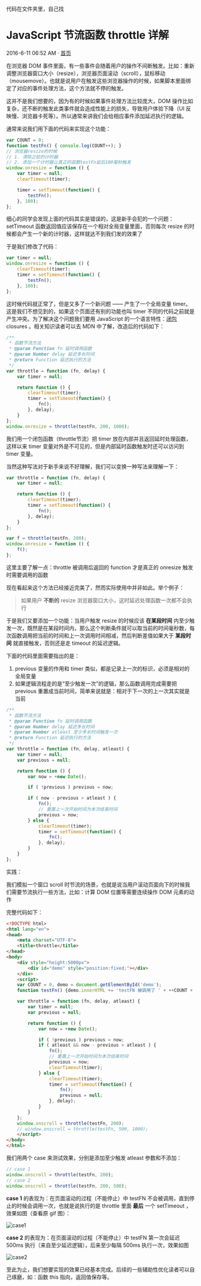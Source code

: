 代码在文件夹里，自己找

# JavaScript 节流函数 throttle 详解

2016-6-11 06:52 AM · [首页](https://keelii.com/)

在浏览器 DOM 事件里面，有一些事件会随着用户的操作不间断触发。比如：重新调整浏览器窗口大小（resize），浏览器页面滚动（scroll），鼠标移动（mousemove）。也就是说用户在触发这些浏览器操作的时候，如果脚本里面绑定了对应的事件处理方法，这个方法就不停的触发。

这并不是我们想要的，因为有的时候如果事件处理方法比较庞大，DOM 操作比如复杂，还不断的触发此类事件就会造成性能上的损失，导致用户体验下降（UI 反映慢、浏览器卡死等）。所以通常来讲我们会给相应事件添加延迟执行的逻辑。

通常来说我们用下面的代码来实现这个功能：

```javascript
var COUNT = 0;
function testFn() { console.log(COUNT++); }
// 浏览器resize的时候
// 1. 清除之前的计时器
// 2. 添加一个计时器让真正的函数testFn延后100毫秒触发
window.onresize = function () {
    var timer = null;
    clearTimeout(timer);

    timer = setTimeout(function() {
        testFn();
    }, 100);
};
```

细心的同学会发现上面的代码其实是错误的，这是新手会犯的一个问题：setTimeout 函数返回值应该保存在一个相对全局变量里面，否则每次 resize 的时候都会产生一个新的计时器，这样就达不到我们发的效果了

于是我们修改了代码：

```javascript
var timer = null;
window.onresize = function () {
    clearTimeout(timer);
    timer = setTimeout(function() {
        testFn();
    }, 100);
};
```

这时候代码就正常了，但是又多了一个新问题 —— 产生了一个全局变量 timer。这是我们不想见到的，如果这个页面还有别的功能也叫 timer 不同的代码之前就是产生冲突。为了解决这个问题我们要用 JavaScript 的一个语言特性：[闭包](https://developer.mozilla.org/zh-CN/docs/Web/JavaScript/Closures) closures 。相关知识读者可以去 MDN 中了解，改造后的代码如下：

```javascript
/**
 * 函数节流方法
 * @param Function fn 延时调用函数
 * @param Number delay 延迟多长时间
 * @return Function 延迟执行的方法
 */
var throttle = function (fn, delay) {
    var timer = null;

    return function () {
        clearTimeout(timer);
        timer = setTimeout(function() {
            fn();
        }, delay);
    }
};
window.onresize = throttle(testFn, 200, 1000);
```

我们用一个闭包函数（throttle节流）把 timer 放在内部并且返回延时处理函数，这样以来 timer 变量对外是不可见的，但是内部延时函数触发时还可以访问到 timer 变量。

当然这种写法对于新手来说不好理解，我们可以变换一种写法来理解一下：

```javascript
var throttle = function (fn, delay) {
    var timer = null;

    return function () {
        clearTimeout(timer);
        timer = setTimeout(function() {
            fn();
        }, delay);
    }
};

var f = throttle(testFn, 200);
window.onresize = function () {
    f();
};
```

这里主要了解一点：throttle 被调用后返回的 function 才是真正的 onresize 触发时需要调用的函数

现在看起来这个方法已经接近完美了，然而实际使用中并非如此。举个例子：

> 如果用户 **不断的** resize 浏览器窗口大小，这时延迟处理函数一次都不会执行

于是我们又要添加一个功能：当用户触发 resize 的时候应该 **在某段时间** 内至少触发一次，既然是在某段时间内，那么这个判断条件就可以取当前的时间毫秒数，每次函数调用把当前的时间和上一次调用时间相减，然后判断差值如果大于 **某段时间** 就直接触发，否则还是走 timeout 的延迟逻辑。

下面的代码里面需要指出的是：

1. previous 变量的作用和 timer 类似，都是记录上一次的标识，必须是相对的全局变量
2. 如果逻辑流程走的是“至少触发一次”的逻辑，那么函数调用完成需要把 previous 重置成当前时间，简单来说就是：相对于下一次的上一次其实就是当前

```javascript
/**
 * 函数节流方法
 * @param Function fn 延时调用函数
 * @param Number delay 延迟多长时间
 * @param Number atleast 至少多长时间触发一次
 * @return Function 延迟执行的方法
 */
var throttle = function (fn, delay, atleast) {
    var timer = null;
    var previous = null;

    return function () {
        var now = +new Date();

        if ( !previous ) previous = now;

        if ( now - previous > atleast ) {
            fn();
            // 重置上一次开始时间为本次结束时间
            previous = now;
        } else {
            clearTimeout(timer);
            timer = setTimeout(function() {
                fn();
            }, delay);
        }
    }
};
```

实践：

我们模拟一个窗口 scroll 时节流的场景，也就是说当用户滚动页面向下的时候我们需要节流执行一些方法，比如：计算 DOM 位置等需要连续操作 DOM 元素的动作

完整代码如下：

```html
<!DOCTYPE html>
<html lang="en">
<head>
    <meta charset="UTF-8">
    <title>throttle</title>
</head>
<body>
    <div style="height:5000px">
        <div id="demo" style="position:fixed;"></div>
    </div>
    <script>
    var COUNT = 0, demo = document.getElementById('demo');
    function testFn() {demo.innerHTML += 'testFN 被调用了 ' + ++COUNT + '次<br>';}

    var throttle = function (fn, delay, atleast) {
        var timer = null;
        var previous = null;

        return function () {
            var now = +new Date();

            if ( !previous ) previous = now;
            if ( atleast && now - previous > atleast ) {
                fn();
                // 重置上一次开始时间为本次结束时间
                previous = now;
                clearTimeout(timer);
            } else {
                clearTimeout(timer);
                timer = setTimeout(function() {
                    fn();
                    previous = null;
                }, delay);
            }
        }
    };
    window.onscroll = throttle(testFn, 200);
    // window.onscroll = throttle(testFn, 500, 1000);
    </script>
</body>
</html>
```

我们用两个 case 来测试效果，分别是添加至少触发 atleast 参数和不添加：

```javascript
// case 1
window.onscroll = throttle(testFn, 200);
// case 2
window.onscroll = throttle(testFn, 200, 500);
```

**case 1** 的表现为：在页面滚动的过程（不能停止）中 testFN 不会被调用，直到停止的时候会调用一次，也就是说执行的是 throttle 里面 **最后** 一个 setTimeout ，效果如图（查看原 gif 图）：

![case1](https://cloud.githubusercontent.com/assets/458894/16030022/43a9b794-3220-11e6-9f41-554bb6876303.gif)

**case 2** 的表现为：在页面滚动的过程（不能停止）中 testFN 第一次会延迟 500ms 执行（来自至少延迟逻辑），后来至少每隔 500ms 执行一次，效果如图

![case2](https://cloud.githubusercontent.com/assets/458894/16030023/43aa1d92-3220-11e6-9987-aa14f2bce83e.gif)

至此为止，我们想要实现的效果已经基本完成。后续的一些辅助性优化读者可以自己琢磨，如：函数 this 指向，返回值保存等。